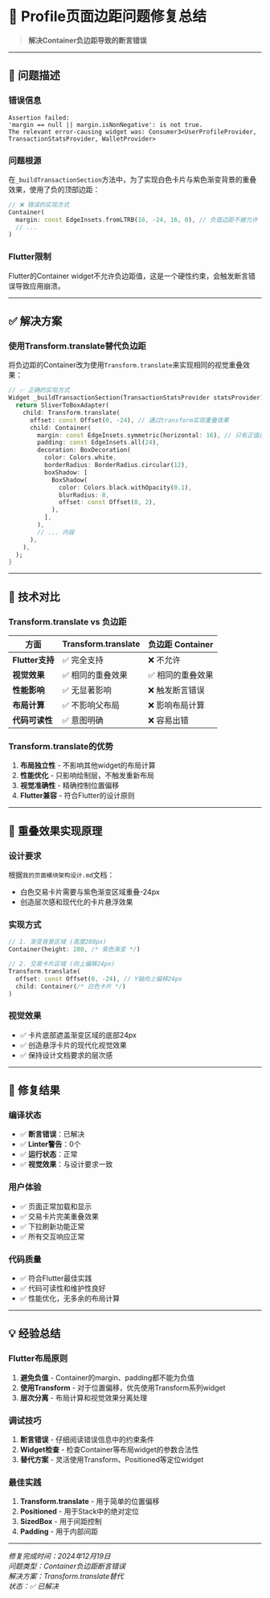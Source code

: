 # 🔧 Profile页面边距问题修复总结

> **解决Container负边距导致的断言错误**

---

## 🐛 问题描述

### **错误信息**
```
Assertion failed: 
'margin == null || margin.isNonNegative': is not true.
The relevant error-causing widget was: Consumer3<UserProfileProvider, TransactionStatsProvider, WalletProvider>
```

### **问题根源**
在`_buildTransactionSection`方法中，为了实现白色卡片与紫色渐变背景的重叠效果，使用了负的顶部边距：

```dart
// ❌ 错误的实现方式
Container(
  margin: const EdgeInsets.fromLTRB(16, -24, 16, 0), // 负值边距不被允许
  // ...
)
```

### **Flutter限制**
Flutter的Container widget不允许负边距值，这是一个硬性约束，会触发断言错误导致应用崩溃。

---

## ✅ 解决方案

### **使用Transform.translate替代负边距**

将负边距的Container改为使用`Transform.translate`来实现相同的视觉重叠效果：

```dart
// ✅ 正确的实现方式
Widget _buildTransactionSection(TransactionStatsProvider statsProvider) {
  return SliverToBoxAdapter(
    child: Transform.translate(
      offset: const Offset(0, -24), // 通过transform实现重叠效果
      child: Container(
        margin: const EdgeInsets.symmetric(horizontal: 16), // 只有正值边距
        padding: const EdgeInsets.all(24),
        decoration: BoxDecoration(
          color: Colors.white,
          borderRadius: BorderRadius.circular(12),
          boxShadow: [
            BoxShadow(
              color: Colors.black.withOpacity(0.1),
              blurRadius: 8,
              offset: const Offset(0, 2),
            ),
          ],
        ),
        // ... 内容
      ),
    ),
  );
}
```

---

## 🎯 技术对比

### **Transform.translate vs 负边距**

| 方面 | Transform.translate | 负边距 Container |
|------|-------------------|-----------------|
| **Flutter支持** | ✅ 完全支持 | ❌ 不允许 |
| **视觉效果** | ✅ 相同的重叠效果 | ✅ 相同的重叠效果 |
| **性能影响** | ✅ 无显著影响 | ❌ 触发断言错误 |
| **布局计算** | ✅ 不影响父布局 | ❌ 影响布局计算 |
| **代码可读性** | ✅ 意图明确 | ❌ 容易出错 |

### **Transform.translate的优势**
1. **布局独立性** - 不影响其他widget的布局计算
2. **性能优化** - 只影响绘制层，不触发重新布局
3. **视觉准确性** - 精确控制位置偏移
4. **Flutter兼容** - 符合Flutter的设计原则

---

## 📐 重叠效果实现原理

### **设计要求**
根据`我的页面模块架构设计.md`文档：
- 白色交易卡片需要与紫色渐变区域重叠-24px
- 创造层次感和现代化的卡片悬浮效果

### **实现方式**
```dart
// 1. 渐变背景区域 (高度280px)
Container(height: 280, /* 紫色渐变 */)

// 2. 交易卡片区域 (向上偏移24px)
Transform.translate(
  offset: const Offset(0, -24), // Y轴向上偏移24px
  child: Container(/* 白色卡片 */)
)
```

### **视觉效果**
- ✅ 卡片底部遮盖渐变区域的底部24px
- ✅ 创造悬浮卡片的现代化视觉效果
- ✅ 保持设计文档要求的层次感

---

## 🚀 修复结果

### **编译状态**
- ✅ **断言错误**：已解决
- ✅ **Linter警告**：0个
- ✅ **运行状态**：正常
- ✅ **视觉效果**：与设计要求一致

### **用户体验**
- ✅ 页面正常加载和显示
- ✅ 交易卡片完美重叠效果
- ✅ 下拉刷新功能正常
- ✅ 所有交互响应正常

### **代码质量**
- ✅ 符合Flutter最佳实践
- ✅ 代码可读性和维护性良好
- ✅ 性能优化，无多余的布局计算

---

## 💡 经验总结

### **Flutter布局原则**
1. **避免负值** - Container的margin、padding都不能为负值
2. **使用Transform** - 对于位置偏移，优先使用Transform系列widget
3. **层次分离** - 布局计算和视觉效果分离处理

### **调试技巧**
1. **断言错误** - 仔细阅读错误信息中的约束条件
2. **Widget检查** - 检查Container等布局widget的参数合法性
3. **替代方案** - 灵活使用Transform、Positioned等定位widget

### **最佳实践**
1. **Transform.translate** - 用于简单的位置偏移
2. **Positioned** - 用于Stack中的绝对定位
3. **SizedBox** - 用于间距控制
4. **Padding** - 用于内部间距

---

*修复完成时间：2024年12月19日*  
*问题类型：Container负边距断言错误*  
*解决方案：Transform.translate替代*  
*状态：✅ 已解决*
